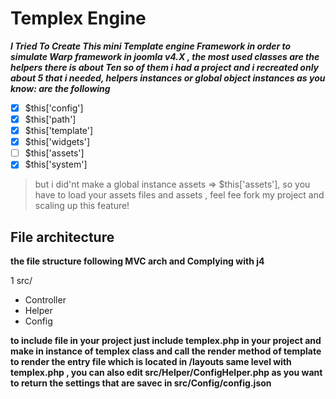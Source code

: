 # Templex Engine

***I Tried To Create This mini Template engine Framework in order to simulate Warp framework in joomla  v4.X , the most used classes are the helpers there is about Ten so of them i had a project and i recreated only about 5 that i needed, helpers instances or global object instances as you know: are the following***
- [x] $this['config']
- [x] $this['path']
- [x] $this['template']
- [x] $this['widgets']
- [ ] $this['assets']
- [x] $this['system']

> but i did'nt make a global instance  assets   => $this['assets'], so you have to load your assets files and assets , feel fee fork my project and scaling up this feature!



 
 ## File architecture
 
 **the file structure following MVC arch and Complying with j4**

1 src/
  - Controller
  - Helper
  - Config
 
 
**to include file in your project just include templex.php in your project and make in instance of templex class and call the render method of template to render the entry file which is located in /layouts same level with templex.php , you can also edit src/Helper/ConfigHelper.php as you want to return the settings that are savec in src/Config/config.json**


 
